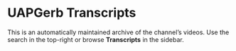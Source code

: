 # UAPGerb Transcripts

This is an automatically maintained archive of the channel’s videos.
Use the search in the top-right or browse **Transcripts** in the sidebar.
